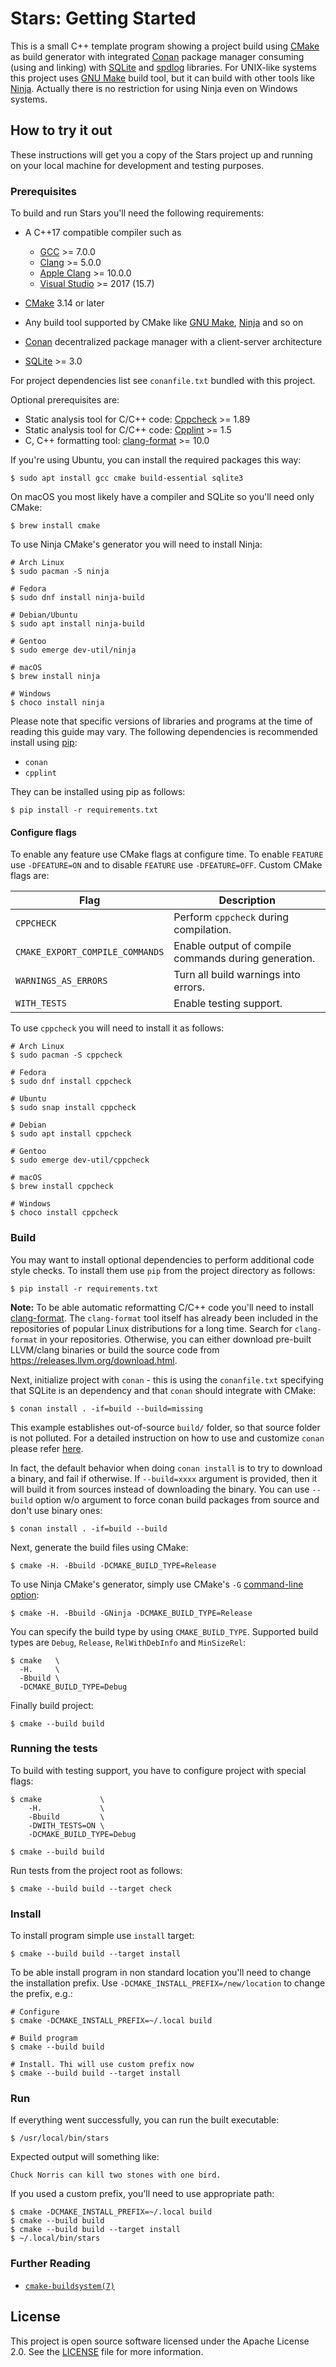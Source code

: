 # Stars: Getting Started

This is a small C++ template program showing a project build using [CMake][cmake]
as build generator with integrated [Conan][conan] package manager consuming (using
and linking) with [SQLite][sqlite] and [spdlog][spdlog] libraries. For UNIX-like
systems this project uses [GNU Make][make] build tool, but it can build with other
tools like [Ninja][ninja]. Actually there is no restriction for using Ninja even
on Windows systems.

## How to try it out

These instructions will get you a copy of the Stars project up and running on
your local machine for development and testing purposes.

### Prerequisites

To build and run Stars you'll need the following requirements:

-   A C++17 compatible compiler such as

    -   [GCC][gcc] >= 7.0.0
    -   [Clang][clang] >= 5.0.0
    -   [Apple Clang][apple clang] >= 10.0.0
    -   [Visual Studio][vs] >= 2017 (15.7)

-   [CMake][cmake] 3.14 or later

-   Any build tool supported by CMake like [GNU Make][make], [Ninja][ninja] and so on

-   [Conan][conan] decentralized package manager with a client-server architecture

-   [SQLite][sqlite] >= 3.0

For project dependencies list see `conanfile.txt` bundled with this project.

Optional prerequisites are:

-   Static analysis tool for C/C++ code: [Cppcheck][cppcheck] >= 1.89
-   Static analysis tool for C/C++ code: [Cpplint][cpplint] >= 1.5
-   C, C++ formatting tool: [clang-format][clang-format] >= 10.0

If you're using Ubuntu, you can install the required packages this way:

```shell script
$ sudo apt install gcc cmake build-essential sqlite3
```

On macOS you most likely have a compiler and SQLite so you'll need only CMake:

```shell script
$ brew install cmake
```

To use Ninja CMake's generator you will need to install Ninja:

```shell script
# Arch Linux
$ sudo pacman -S ninja

# Fedora
$ sudo dnf install ninja-build

# Debian/Ubuntu
$ sudo apt install ninja-build

# Gentoo
$ sudo emerge dev-util/ninja

# macOS
$ brew install ninja

# Windows
$ choco install ninja
```

Please note that specific versions of libraries and programs at the time of
reading this guide may vary. The following dependencies is recommended install
using [pip][pip]:

-   `conan`
-   `cpplint`

They can be installed using pip as follows:

```shell script
$ pip install -r requirements.txt
```

#### Configure flags

To enable any feature use CMake flags at configure time.
To enable `FEATURE` use `-DFEATURE=ON` and to disable `FEATURE` use `-DFEATURE=OFF`.
Custom CMake flags are:

| Flag                            | Description                                               |
| ------------------------------- |-----------------------------------------------------------|
| `CPPCHECK`                      | Perform `cppcheck` during compilation.                    |
| `CMAKE_EXPORT_COMPILE_COMMANDS` | Enable output of compile commands during generation.      |
| `WARNINGS_AS_ERRORS`            | Turn all build warnings into errors.                      |
| `WITH_TESTS`                    | Enable testing support.                                   |

To use `cppcheck` you will need to install it as follows:

```shell script
# Arch Linux
$ sudo pacman -S cppcheck

# Fedora
$ sudo dnf install cppcheck

# Ubuntu
$ sudo snap install cppcheck

# Debian
$ sudo apt install cppcheck

# Gentoo
$ sudo emerge dev-util/cppcheck

# macOS
$ brew install cppcheck

# Windows
$ choco install cppcheck
```

### Build

You may want to install optional dependencies to perform additional code style
checks. To install them use `pip` from the project directory as follows:

```shell script
$ pip install -r requirements.txt
```

**Note:** To be able automatic reformatting C/C++ code you'll need to install
[clang-format][clang-format]. The `clang-format` tool itself has already been
included in the repositories of popular Linux distributions for a long time.
Search for `clang-format` in your repositories.  Otherwise, you can either
download pre-built LLVM/clang binaries or build the source code from
<https://releases.llvm.org/download.html>.

Next, initialize project with `conan` - this is using the `conanfile.txt` specifying
that SQLite is an dependency and that `conan` should integrate with CMake:

```shell script
$ conan install . -if=build --build=missing
```

This example establishes out-of-source `build/` folder, so that source folder
is not polluted. For a detailed instruction on how to use and customize `conan`
please refer [here][conan-start].

In fact, the default behavior when doing `conan install` is to try to download a binary,
and fail if otherwise. If `--build=xxxx` argument is provided, then it will build it from
sources instead of downloading the binary. You can use `--build` option w/o argument to
force conan build packages from source and don't use binary ones:

```shell script
$ conan install . -if=build --build
```

Next, generate the build files using CMake:

```shell script
$ cmake -H. -Bbuild -DCMAKE_BUILD_TYPE=Release
```

To use Ninja CMake's generator, simply use CMake's `-G` [command-line option][cmake-cli]:

```shell script
$ cmake -H. -Bbuild -GNinja -DCMAKE_BUILD_TYPE=Release
```

You can specify the build type by using `CMAKE_BUILD_TYPE`. Supported
build types are `Debug`, `Release`, `RelWithDebInfo` and `MinSizeRel`:

```shell script
$ cmake   \
  -H.     \
  -Bbuild \
  -DCMAKE_BUILD_TYPE=Debug
```

Finally build project:

```shell script
$ cmake --build build
```

### Running the tests

To build with testing support, you have to configure project with special flags:

```shell script
$ cmake             \
    -H.             \
    -Bbuild         \
    -DWITH_TESTS=ON \
    -DCMAKE_BUILD_TYPE=Debug

$ cmake --build build
```

Run tests from the project root as follows:

```shell script
$ cmake --build build --target check
```

### Install

To install program simple use `install` target:

```shell script
$ cmake --build build --target install
```

To be able install program in non standard location you'll need to change the installation prefix.
Use `-DCMAKE_INSTALL_PREFIX=/new/location` to change the prefix, e.g.:

```shell script
# Configure
$ cmake -DCMAKE_INSTALL_PREFIX=~/.local build

# Build program
$ cmake --build build

# Install. Thi will use custom prefix now
$ cmake --build build --target install
```

### Run

If everything went successfully, you can run the built executable:

```shell script
$ /usr/local/bin/stars
```

Expected output will something like:

```text
Chuck Norris can kill two stones with one bird.
```

If you used a custom prefix, you'll need to use appropriate path:

```shell script
$ cmake -DCMAKE_INSTALL_PREFIX=~/.local build
$ cmake --build build
$ cmake --build build --target install
$ ~/.local/bin/stars
```

### Further Reading

-   [`cmake-buildsystem(7)`][cmake-buildsystem]

## License

This project is open source software licensed under the Apache License 2.0.
See the [LICENSE][license] file for more information.

[ninja]: https://ninja-build.org/
[conan]: https://conan.io/
[sqlite]: https://www.sqlite.org/index.html
[spdlog]: https://github.com/gabime/spdlog
[conan-start]: https://docs.conan.io/en/latest/getting_started.html
[gcc]: https://gcc.gnu.org/
[clang]: https://clang.llvm.org/
[apple clang]: https://apps.apple.com/us/app/xcode/id497799835
[vs]: https://visualstudio.microsoft.com
[cmake]: https://cmake.org/
[make]: https://www.gnu.org/software/make/
[cppcheck]: https://github.com/danmar/cppcheck
[cpplint]: https://github.com/cpplint/cpplint
[clang-format]: https://clang.llvm.org/docs/ClangFormat.html
[pip]: https://pip.pypa.io/
[cmake-cli]: https://cmake.org/cmake/help/latest/manual/cmake.1.html
[cmake-buildsystem]: https://cmake.org/cmake/help/latest/manual/cmake-buildsystem.7.html
[license]: https://github.com/sergeyklay/cpp-project-template/blob/master/LICENSE
